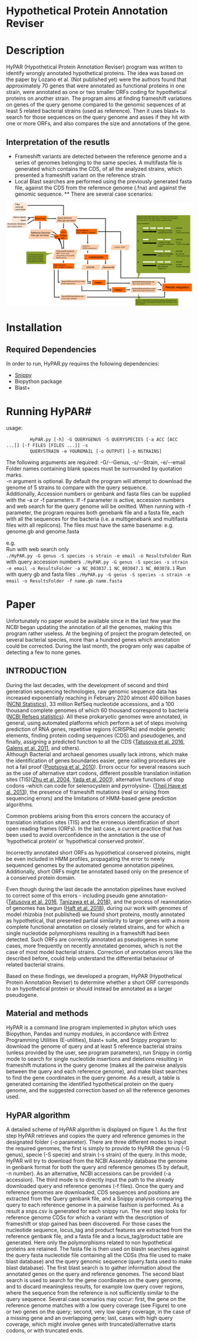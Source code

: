 Hypothetical Protein Annotation Reviser
====================
# Description
HyPAR (Hypothetical Protein Annotation Reviser) program was written to identify wrongly annotated hypothetical proteins.
The idea was based on the paper by Lozano et al. (Not published yet) were the authors found that approximately 70 genes that were annotated as functional proteins in one strain, were annotated as one or two smaller ORFs coding for hypothetical proteins on another strain. 
The program aims at finding frameshift variations on genes of the query genome compared to the genomic sequences of at least 5 related bacterial strains (used as reference). Then it uses blast+ to search for those sequences on the query genome and asses if they hit with one or more ORFs, and also compares the size and annotations of the gene.

## Interpretation of the resutls
* Frameshift variants are detected between the reference genome and a series of genomes belonging to the same species. A multifasta file is generated which contains the CDS, of all the analyzed strains, which presented a frameshift variant on the reference strain.
* Local Blast searches are performed using the previously generated fasta file, against the CDS from the reference genome (.fna) and against the genomic sequence.
** There are several case scenarios:

![alt text](https://github.com/maurijlozano/hypar/blob/master/fig.png)

# Installation

## Required Dependencies
In order to run, HyPAR.py requires the following dependencies:  
* [Snippy](https://github.com/tseemann/snippy)
* Biopython package
* Blast+

# Running HyPAR#
usage: 
```
         HyPAR.py [-h] -G QUERYGENUS -S QUERYSPECIES [-a ACC [ACC ...]] [-f FILES [FILES ...]] -s
         QUERYSTRAIN -e YOUREMAIL [-o OUTPUT] [-n NSTRAINS]
```

The following arguments are required: -G/--Genus, -s/--Strain, -e/--email  
Folder names containing blank spaces must be surrounded by quotation marks.  
-n  argument is optional. By default the program will attempt to download the genome of 5 strains to compare with the query sequence.  
Additionally, Accession numbers or genbank and fasta files can be supplied with the -a or -f parameters. If -f parameter is active, accession numbers and web search for the query genome will be omitted.
When running with -f parameter, the program requires both genebank file and a fasta file, each with all the sequences for the bacteria (i.e. a multigenebank and multifasta files with all replicons). The files must have the same basename: e.g. genome.gb and genome.fasta

e.g.  
Run with web search only  
`./HyPAR.py -G genus -S species -s strain -e email -o ResultsFolder`
Run with query accession numbers
`./HyPAR.py -G genus -S species -s strain -e email -o ResultsFolder -a NC_003037.1 NC_003047.1 NC_003078.1`
Run with query gb and fasta files
`./HyPAR.py -G genus -S species -s strain -e email -o ResultsFolder -f name.gb name.fasta`

# Paper
Unfortunately no paper would be available since in the last few year the NCBI began updating the annotation of all the genomes, making this program rather useless. At the begining of project the program detected, on several bacterial species, more than a hundred genes which annotation could be corrected. During the last month, the program only was capalbe of detecting a few to none genes.

## INTRODUCTION
During the last decades, with the development of second and third generation sequencing technologies, raw genomic sequence data has increased exponentially reaching in February 2020 almost 400 billion bases ([NCNI Statistics](https://www.ncbi.nlm.nih.gov/genbank/statistics/)), 33 million RefSeq nucleotide accessions, and a 100 thousand complete genomes of which 60 thousand correspond to bacteria ([NCBI Refseq statistics](https://www.ncbi.nlm.nih.gov/refseq/statistics/)).
All these prokaryotic genomes were annotated, in general, using automated platforms which perform a set of steps involving prediction of RNA genes, repetitive regions (CRISPRs) and mobile genetic elements, finding protein coding sequences (CDS) and pseudogenes, and finally, assigning a predicted function to all the CDS ([Tatusova et al. 2016](https://academic.oup.com/nar/article/44/14/6614/2468204), [Galens et al. 2011](https://environmentalmicrobiome.biomedcentral.com/articles/10.4056/sigs.1223234), and others).   
Although Bacterial and archaeal genomes usually lack introns, which make the identification of genes boundaries easier, gene calling procedures are not a fail proof ([Poptsova et al. 2010](https://www.microbiologyresearch.org/content/journal/micro/10.1099/mic.0.033811-0)). Errors occur for several reasons such as the use of alternative start codons, different possible translation initiation sites (TIS)([Zhu et al. 2004](https://academic.oup.com/bioinformatics/article/20/18/3308/201914), [Yada et al. 2001](https://academic.oup.com/dnaresearch/article/8/3/97/376303)), alternative functions of stop codons -which can code for selenocystein and pyrrolysine- ([Theil Have et al. 2013](https://www.ncbi.nlm.nih.gov/pmc/articles/PMC3639795/)), the presence of frameshift mutations (real or arising from sequencing errors) and the limitations of HMM-based gene prediction algorithms. 

Common problems arising from this errors concern the accuracy of translation initiation sites (TIS) and the erroneous identification of short open reading frames (ORFs). In the last case, a current practice that has been used to avoid overconfidence in the annotation is the use of ‘hypothetical protein’ or ‘hypothetical conserved protein’.

Incorrectly annotated short ORFs as hypothetical conserved proteins, might be even included in HMM profiles, propagating the error to newly sequenced genomes by the automated genome annotation pipelines. Additionally, short ORFs might be annotated based only on the presence of a conserved protein domain.

Even though during the last decade the annotation pipelines have evolved to correct some of this errors - including pseudo gene annotation- ([Tatusova et al. 2016](https://www.ncbi.nlm.nih.gov/pmc/articles/PMC5001611/), [Tanizawa et al. 2018](https://academic.oup.com/bioinformatics/article/34/6/1037/4587587)), and the process of reannotation of genomes has begun ([Haft et al. 2018](https://www.ncbi.nlm.nih.gov/pmc/articles/PMC5753331/)), during our work with genomes of model rhizobia (not published) we found short proteins, mostly annotated as hypothetical, that presented partial similarity to larger genes with a more complete functional annotation on closely related strains, and for which a single nucleotide polymorphisms resulting in a frameshift had been detected. Such ORFs are correctly annotated as pseudogenes in some cases, more frequently on recently annotated genomes, which is not the case of most model bacterial strains. Correction of annotation errors like the described before, could help understand the differential behaviour of related bacterial strains.
 
Based on these findings, we developed a program, HyPAR (Hypothetical Protein Annotation Reviser) to determine whether a short ORF corresponds to an hypothetical protein or should instead be annotated as a larger pseudogene.

## Material and methods
HyPAR is a command line program implemented in phyton which uses Biopython, Pandas and numpy modules, in accordance with Entrez Programming Utilities (E-utilities), blast+ suite, and Snippy program to: download the genome of query and at least 5 reference bacterial strains (unless provided by the user, see program parameters), run Snippy in contig mode to search for single nucleotide insertions and deletions resulting in frameshift mutations in the query genome (makes all the pairwise analysis between the query and each reference genome), and make blast searches to find the gene coordinates in the query genome. As a result, a table is generated containing the identified hypothetical protein on the query genome, and the suggested correction based on all the reference genomes used.
## HyPAR algorithm
A detailed scheme of HyPAR algorithm is displayed on figure 1. As the first step HyPAR retrieves and copies the query and reference genomes in the designated folder (-o parameter). There are three different modes to input the required genomes, the first is simply to provide to HyPAR the genus (-G genus), specie (-S specie) and strain (-s strain) of the query. In this mode, HyPAR will try to download from the NCBI Assembly database the genome in genbank format for both the query and reference genomes (5 by default, -n number). As an alternative, NCBI accessions can be provided (-a accession). The third mode is to directly input the path to the already downloaded query and reference genomes (-f files).
Once the query and reference genomes are downloaded, CDS sequences and positions are extracted from the Query genbank file, and a Snippy analysis comparing the query to each reference genome in a pairwise fashion is performed. As a result a snps.csv is generated for each snippy run. The next step looks for reference genome CDSs for which a variant with the description of frameshift or stop gained has been discovered. For those cases the nucleotide sequence, locus_tag and product features are extracted from the reference genbank file, and a fasta file and a locus_tag/product table are generated. Here only the polymorphisms related to non hypothetical proteins are retained. The fasta file is then used on blastn searches against the query fasta nucleotide file containing all the CDSs (fna file used to make blast database) and the query genomic sequence (query.fasta used to make blast database). The first blast search is to gather information about the annotated genes on the query and reference genomes. The second blast search is used to search for the gene coordinates on the query genome, and to discard meaningless results, for example low query cover regions, where the sequence from the reference is not sufficiently similar to the query sequence. Several case scenarios may occur: first, the gene on the reference genome matches with a low query coverage (see Figure) to one or two genes on the query; second, very low query coverage, in the case of a missing gene and an overlapping gene; last, cases with high query coverage, which might involve genes with truncated/alternative starts codons, or with truncated ends.




